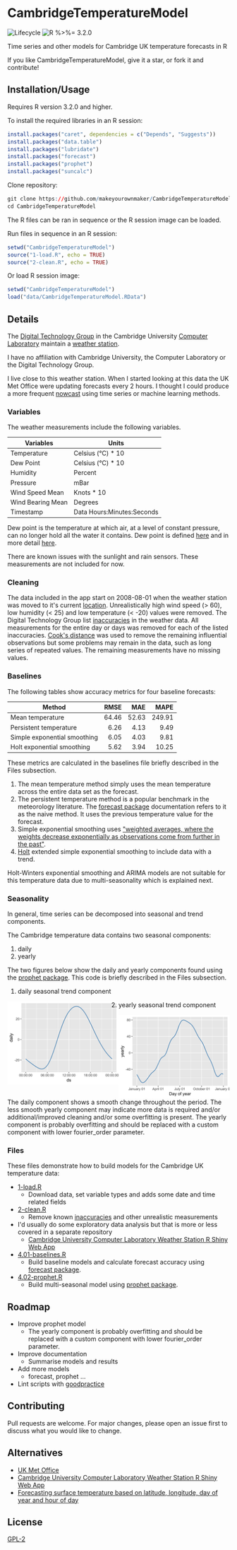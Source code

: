 # CambridgeTemperatureModel

![Lifecycle
](https://img.shields.io/badge/lifecycle-experimental-orange.svg?style=flat)
![R
%>%= 3.2.0](https://img.shields.io/badge/R->%3D3.2.0-blue.svg?style=flat)

Time series and other models for Cambridge UK temperature forecasts in R

If you like CambridgeTemperatureModel, give it a star, or fork it and contribute!


## Installation/Usage

Requires R version 3.2.0 and higher.

To install the required libraries in an R session:
```r
install.packages("caret", dependencies = c("Depends", "Suggests"))
install.packages("data.table")
install.packages("lubridate")
install.packages("forecast")
install.packages("prophet")
install.packages("suncalc")
```

Clone repository:
```r
git clone https://github.com/makeyourownmaker/CambridgeTemperatureModel
cd CambridgeTemperatureModel
```

The R files can be ran in sequence or the R session image can be loaded.

Run files in sequence in an R session:
```r
setwd("CambridgeTemperatureModel")
source("1-load.R", echo = TRUE)
source("2-clean.R", echo = TRUE)
```

Or load R session image:
```r
setwd("CambridgeTemperatureModel")
load("data/CambridgeTemperatureModel.RData")
```


## Details

The [Digital Technology Group](https://www.cl.cam.ac.uk/research/dtg/) in the Cambridge University
[Computer Laboratory](https://www.cl.cam.ac.uk/) maintain a [weather station](https://www.cl.cam.ac.uk/research/dtg/weather/).

I have no affiliation with Cambridge University, the Computer Laboratory or the Digital Technology Group.

I live close to this weather station.  When I started looking at this data the UK Met Office
were updating forecasts every 2 hours.  I thought I could produce a more frequent
[nowcast](https://en.wikipedia.org/wiki/Nowcasting_(meteorology)) using time series or
machine learning methods.


### Variables

The weather measurements include the following variables.

| Variables         | Units                      |
|-------------------|----------------------------|
| Temperature       | Celsius (°C) * 10          |
| Dew Point         | Celsius (°C) * 10          |
| Humidity          | Percent                    |
| Pressure          | mBar                       |
| Wind Speed Mean   | Knots * 10                 |
| Wind Bearing Mean | Degrees                    |
| Timestamp         | Data Hours:Minutes:Seconds |

Dew point is the temperature at which air, at a level of constant pressure, can no longer hold all the
water it contains.  Dew point is defined [here](https://www.cl.cam.ac.uk/research/dtg/weather/dewpoint.html)
and in more detail [here](http://www.faqs.org/faqs/meteorology/temp-dewpoint/).

There are known issues with the sunlight and rain sensors.  These measurements are not included for now.


### Cleaning

The data included in the app start on 2008-08-01 when the weather station was moved to it's current
[location](https://www.cl.cam.ac.uk/research/dtg/weather/map.html).  Unrealistically high wind speed (> 60),
low humidity (< 25) and low temperature (< -20) values were removed.  The Digital Technology
Group list [inaccuracies](https://www.cl.cam.ac.uk/research/dtg/weather/inaccuracies.html) in the weather
data.  All measurements for the entire day or days was removed for each of the listed inaccuracies.
[Cook's distance](https://en.wikipedia.org/wiki/Cook%27s_distance)
was used to remove the remaining influential observations but some problems may remain in the data, such as
long series of repeated values.  The remaining measurements have no missing values.


### Baselines

The following tables show accuracy metrics for four baseline forecasts:

| Method                         | RMSE    | MAE     | MAPE     |
| ------------------------------ | ------: | ------: | -------: |
| Mean temperature               | 64.46   | 52.63   | 249.91   |
| Persistent temperature         | 6.26    | 4.13    | 9.49     |
| Simple exponential smoothing   | 6.05    | 4.03    | 9.81     |
| Holt exponential smoothing     | 5.62    | 3.94    | 10.25    |

These metrics are calculated in the baselines file briefly
described in the Files subsection.

1. The mean temperature method simply uses the mean temperature across
the entire data set as the forecast.
2. The persistent temperature method is a popular benchmark in the
meteorology literature.  The
[forecast package](https://cran.r-project.org/web/packages/forecast/)
documentation refers to
it as the naive method. It uses the previous temperature value
for the forecast.
3. Simple exponential smoothing uses
["weighted averages, where the weights decrease exponentially as observations come from further in the past"](https://otexts.com/fpp2/ses.html).
4. [Holt](https://otexts.com/fpp2/holt.html) extended simple exponential
smoothing to include data with a trend.

Holt-Winters exponential smoothing and ARIMA models are not suitable
for this temperature data due to multi-seasonality which is explained
next.


### Seasonality

In general, time series can be decomposed into seasonal and trend components.

The Cambridge temperature data contains two seasonal components:
1. daily
2. yearly

The two figures below show the daily and yearly components found using the
[prophet package](https://cran.r-project.org/web/packages/prophet/).  This
code is briefly described in the Files subsection.

1. daily seasonal trend component

<img src="https://github.com/makeyourownmaker/CambridgeTemperatureModel/blob/master/figures/prophet.daily.component.01.png"
alt="daily seasonal trend component" width="50%" height="50%" align="left"/>

2. yearly seasonal trend component

<img src="https://github.com/makeyourownmaker/CambridgeTemperatureModel/blob/master/figures/prophet.yearly.component.01.png"
alt="yearly seasonal trend component" width="50%" height="50%" align="left"/>

The daily component shows a smooth change throughout the period.
The less smooth yearly component may indicate more data is required and/or
additional/improved cleaning and/or some overfitting is present.
The yearly component is probably overfitting and should be replaced
with a custom component with lower fourier_order parameter.


### Files

These files demonstrate how to build models for the Cambridge UK temperature data:

 * [1-load.R](https://github.com/makeyourownmaker/CambridgeTemperatureModel/blob/master/1-load.R)
   * Download data, set variable types and adds some date and time related fields
 * [2-clean.R](https://github.com/makeyourownmaker/CambridgeTemperatureModel/blob/master/2-clean.R)
   * Remove known [inaccuracies](https://www.cl.cam.ac.uk/research/dtg/weather/inaccuracies.html) and other unrealistic measurements
 * I'd usually do some exploratory data analysis but that is more or less covered in a separate repository
   * [Cambridge University Computer Laboratory Weather Station R Shiny Web App](https://github.com/makeyourownmaker/ComLabWeatherShiny)
 * [4.01-baselines.R](https://github.com/makeyourownmaker/CambridgeTemperatureModel/blob/master/4.01-baselines.R)
   * Build baseline models and calculate forecast accuracy using [forecast package](https://cran.r-project.org/web/packages/forecast/).
 * [4.02-prophet.R](https://github.com/makeyourownmaker/CambridgeTemperatureModel/blob/master/4.02-prophet.R)
   * Build multi-seasonal model using [prophet package](https://cran.r-project.org/web/packages/prophet/).


## Roadmap

* Improve prophet model
  * The yearly component is probably overfitting and should be replaced
    with a custom component with lower fourier_order parameter.
* Improve documentation
  * Summarise models and results
* Add more models
  * forecast, prophet ...
* Lint scripts with [goodpractice](https://cran.r-project.org/web/packages/goodpractice/index.html)


## Contributing

Pull requests are welcome. For major changes, please open an issue first to discuss what you would like to change.


## Alternatives

* [UK Met Office](https://metoffice.gov.uk/)
* [Cambridge University Computer Laboratory Weather Station R Shiny Web App](https://github.com/makeyourownmaker/ComLabWeatherShiny)
* [Forecasting surface temperature based on latitude, longitude, day of year and hour of day](https://github.com/makeyourownmaker/ParametricWeatherModel)


## License

[GPL-2](https://www.gnu.org/licenses/old-licenses/gpl-2.0.en.html)
